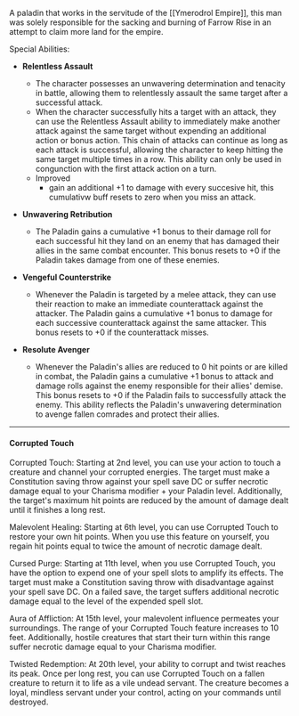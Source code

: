 A paladin that works in the servitude of the [[Ymerodrol Empire]], this man was solely responsible for the sacking and burning of Farrow Rise in an attempt to claim more land for the empire. 



Special Abilities:
- **Relentless Assault**
	- The character possesses an unwavering determination and tenacity in battle, allowing them to relentlessly assault the same target after a successful attack.
	- When the character successfully hits a target with an attack, they can use the Relentless Assault ability to immediately make another attack against the same target without expending an additional action or bonus action. This chain of attacks can continue as long as each attack is successful, allowing the character to keep hitting the same target multiple times in a row. This ability can only be used in congunction with the first attack action on a turn.
	- Improved
		- gain an additional +1 to damage with every succesive hit, this cumulativw buff resets to zero when you miss an attack.

- **Unwavering Retribution**
	- The Paladin gains a cumulative +1 bonus to their damage roll for each successful hit they land on an enemy that has damaged their allies in the same combat encounter. This bonus resets to +0 if the Paladin takes damage from one of these enemies.

- **Vengeful Counterstrike**
	- Whenever the Paladin is targeted by a melee attack, they can use their reaction to make an immediate counterattack against the attacker. The Paladin gains a cumulative +1 bonus to damage for each successive counterattack against the same attacker. This bonus resets to +0 if the counterattack misses.

- **Resolute Avenger**
	- Whenever the Paladin's allies are reduced to 0 hit points or are killed in combat, the Paladin gains a cumulative +1 bonus to attack and damage rolls against the enemy responsible for their allies' demise. This bonus resets to +0 if the Paladin fails to successfully attack the enemy. This ability reflects the Paladin's unwavering determination to avenge fallen comrades and protect their allies.


---

#### Corrupted Touch
Corrupted Touch: Starting at 2nd level, you can use your action to touch a creature and channel your corrupted energies. The target must make a Constitution saving throw against your spell save DC or suffer necrotic damage equal to your Charisma modifier + your Paladin level. Additionally, the target's maximum hit points are reduced by the amount of damage dealt until it finishes a long rest.

Malevolent Healing: Starting at 6th level, you can use Corrupted Touch to restore your own hit points. When you use this feature on yourself, you regain hit points equal to twice the amount of necrotic damage dealt.

Cursed Purge: Starting at 11th level, when you use Corrupted Touch, you have the option to expend one of your spell slots to amplify its effects. The target must make a Constitution saving throw with disadvantage against your spell save DC. On a failed save, the target suffers additional necrotic damage equal to the level of the expended spell slot.

Aura of Affliction: At 15th level, your malevolent influence permeates your surroundings. The range of your Corrupted Touch feature increases to 10 feet. Additionally, hostile creatures that start their turn within this range suffer necrotic damage equal to your Charisma modifier.

Twisted Redemption: At 20th level, your ability to corrupt and twist reaches its peak. Once per long rest, you can use Corrupted Touch on a fallen creature to return it to life as a vile undead servant. The creature becomes a loyal, mindless servant under your control, acting on your commands until destroyed.